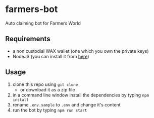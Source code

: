 # farmers-bot
Auto claiming bot for Farmers World

## Requirements
* a non custodial WAX wallet (one which you own the private keys) 
* NodeJS (you can install it from [here](https://nodejs.org/en/download/))

## Usage

1. clone this repo using `git clone`
    *  or download it as a zip file
2. in a command line window install the dependencies by typing `npm install`
3. rename `.env.sample` to `.env` and change it's content
4. run the bot by typing `npm run start`